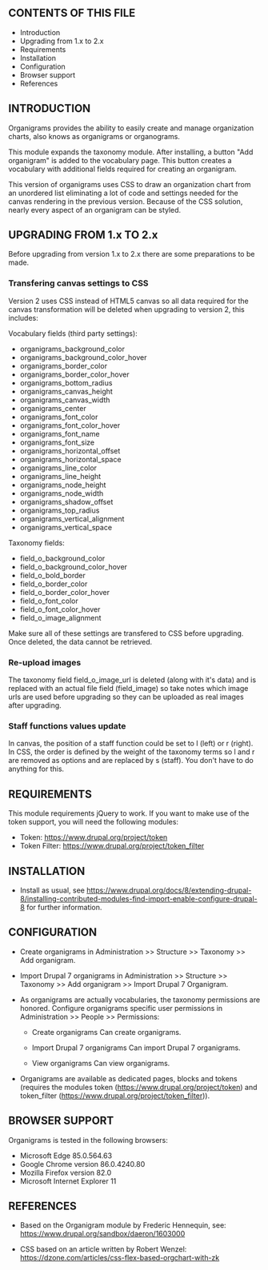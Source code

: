 CONTENTS OF THIS FILE
----------------------

 * Introduction
 * Upgrading from 1.x to 2.x
 * Requirements
 * Installation
 * Configuration
 * Browser support
 * References

INTRODUCTION
------------

Organigrams provides the ability to easily create and manage organization
charts, also knows as organigrams or organograms.

This module expands the taxonomy module. After installing, a button
"Add organigram" is added to the vocabulary page. This button creates
a vocabulary with additional fields required for creating an organigram.

This version of organigrams uses CSS to draw an organization chart from an
unordered list eliminating a lot of code and settings needed for the canvas
rendering in the previous version. Because of the CSS solution, nearly every
aspect of an organigram can be styled.

UPGRADING FROM 1.x TO 2.x
-------------------------
Before upgrading from version 1.x to 2.x there are some preparations to be
made.

### Transfering canvas settings to CSS
Version 2 uses CSS instead of HTML5 canvas so all data required for the canvas
transformation will be deleted when upgrading to version 2, this includes:

Vocabulary fields (third party settings):

  * organigrams_background_color
  * organigrams_background_color_hover
  * organigrams_border_color
  * organigrams_border_color_hover
  * organigrams_bottom_radius
  * organigrams_canvas_height
  * organigrams_canvas_width
  * organigrams_center
  * organigrams_font_color
  * organigrams_font_color_hover
  * organigrams_font_name
  * organigrams_font_size
  * organigrams_horizontal_offset
  * organigrams_horizontal_space
  * organigrams_line_color
  * organigrams_line_height
  * organigrams_node_height
  * organigrams_node_width
  * organigrams_shadow_offset
  * organigrams_top_radius
  * organigrams_vertical_alignment
  * organigrams_vertical_space

Taxonomy fields:

  * field_o_background_color
  * field_o_background_color_hover
  * field_o_bold_border
  * field_o_border_color
  * field_o_border_color_hover
  * field_o_font_color
  * field_o_font_color_hover
  * field_o_image_alignment

Make sure all of these settings are transfered to CSS before upgrading. Once
deleted, the data cannot be retrieved.

### Re-upload images
The taxonomy field field_o_image_url is deleted (along with it's data) and is
replaced with an actual file field (field_image) so take notes which image urls
are used before upgrading so they can be uploaded as real images after
upgrading.

### Staff functions values update
In canvas, the position of a staff function could be set to l (left) or r
(right). In CSS, the order is defined by the weight of the taxonomy terms so l
and r are removed as options and are replaced by s (staff). You don't have to
do anything for this.

REQUIREMENTS
------------

 This module requirements jQuery to work. If you want to make
 use of the token support, you will need the following modules:

  * Token: https://www.drupal.org/project/token
  * Token Filter: https://www.drupal.org/project/token_filter

INSTALLATION
------------

 * Install as usual, see
   https://www.drupal.org/docs/8/extending-drupal-8/installing-contributed-modules-find-import-enable-configure-drupal-8
   for further information.

CONFIGURATION
-------------

 * Create organigrams in Administration >> Structure >> Taxonomy >> Add
   organigram.

 * Import Drupal 7 organigrams in Administration >> Structure >> Taxonomy >>
   Add organigram >> Import Drupal 7 Organigram.

 * As organigrams are actually vocabularies, the taxonomy permissions are
   honored.
   Configure organigrams specific user permissions in Administration >>
   People >> Permissions:

   - Create organigrams
     Can create organigrams.

   - Import Drupal 7 organigrams
     Can import Drupal 7 organigrams.

   - View organigrams
     Can view organigrams.

 * Organigrams are available as dedicated pages, blocks and tokens (requires
   the modules token (https://www.drupal.org/project/token) and token_filter
   (https://www.drupal.org/project/token_filter)).

BROWSER SUPPORT
---------------

 Organigrams is tested in the following browsers:

 * Microsoft Edge 85.0.564.63
 * Google Chrome version 86.0.4240.80
 * Mozilla Firefox version 82.0
 * Microsoft Internet Explorer 11

REFERENCES
----------

 * Based on the Organigram module by Frederic Hennequin, see:
   https://www.drupal.org/sandbox/daeron/1603000

 * CSS based on an article written by Robert Wenzel:
   https://dzone.com/articles/css-flex-based-orgchart-with-zk
